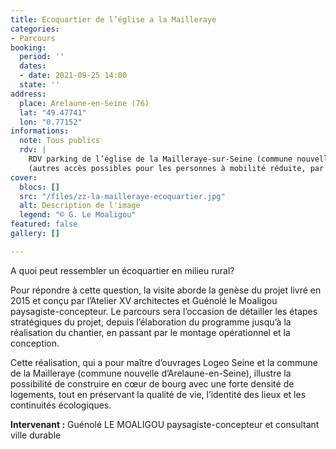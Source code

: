 ```yaml
---
title: Ecoquartier de l’église a la Mailleraye
categories:
- Parcours
booking:
  period: ''
  dates:
  - date: 2021-09-25 14:00
  state: ''
address:
  place: Arelaune-en-Seine (76)
  lat: "49.47741"
  lon: "0.77152"
informations:
  note: Tous publics
  rdv: |
    RDV parking de l’église de la Mailleraye-sur-Seine (commune nouvelle d’Arelaune-en-Seine).
    (autres accès possibles pour les personnes à mobilité réduite, par le parking de la médiathèque Renée Anquetil et par les stationnements publics dans l’opération de logements)
cover:
  blocs: []
  src: "/files/zz-la-mailleraye-ecoquartier.jpg"
  alt: Description de l'image
  legend: "© G. Le Moaligou"
featured: false
gallery: []

---
```

A quoi peut ressembler un écoquartier en milieu rural?

Pour répondre à cette question, la visite aborde la genèse du projet livré en 2015 et conçu par l’Atelier XV architectes et Guénolé le Moaligou paysagiste-concepteur. Le parcours sera l’occasion de détailler les étapes stratégiques du projet, depuis l’élaboration du programme jusqu’à la réalisation du chantier, en passant par le montage opérationnel et la conception.

Cette réalisation, qui a pour maître d’ouvrages Logeo Seine et la commune de la Mailleraye (commune nouvelle d’Arelaune-en-Seine), illustre la possibilité de construire en cœur de bourg avec une forte densité de logements, tout en préservant la qualité de vie, l’identité des lieux et les continuités écologiques.

**Intervenant :** Guénolé LE MOALIGOU paysagiste-concepteur et consultant ville durable